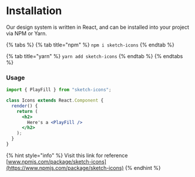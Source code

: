 # Installation

Our design system is written in React, and can be installed into your project via NPM or Yarn.

{% tabs %}
{% tab title="npm" %}
`npm i sketch-icons`
{% endtab %}

{% tab title="yarn" %}
`yarn add sketch-icons`
{% endtab %}
{% endtabs %}

### Usage

```jsx
import { PlayFill } from "sketch-icons";

class Icons extends React.Component {
  render() {
    return (
      <h2>
        Here's a <PlayFill />
      </h2>
    );
  }
}
```

{% hint style="info" %}
Visit this link for reference [www.npmjs.com/package/sketch-icons](https://www.npmjs.com/package/sketch-icons)
{% endhint %}
